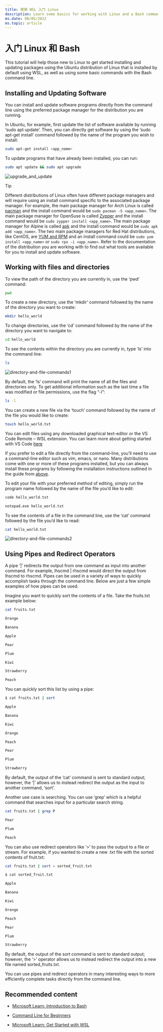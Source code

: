 ```yaml
---
title: 使用 WSL 入门 Linux
description: Learn some basics for working with Linux and a Bash command line using WSL.
ms.date: 08/05/2022
ms.topic: article
---
```


# 入门 Linux 和 Bash

This tutorial will help those new to Linux to get started installing and updating packages using the Ubuntu distribution of Linux that is installed by default using WSL, as well as using some basic commands with the Bash command line.

## Installing and Updating Software

You can install and update software programs directly from the command line using the preferred package manager for the distribution you are running.

In Ubuntu, for example, first update the list of software available by running ‘sudo apt update’. Then, you can directly get software by using the ‘sudo apt-get install’ command followed by the name of the program you wish to install:  

```bash
sudo apt-get install <app_name> 
```

To update programs that have already been installed, you can run:

```bash
sudo apt update && sudo apt upgrade
```
![upgrade_and_update](https://user-images.githubusercontent.com/98557455/183468063-35b00e76-d11a-4260-aa3c-9f8e0dab2e47.gif)

> [!TIP]
> Different distributions of Linux often have different package managers and will require using an install command specific to the associated package manager. For example, the main package manager for Arch Linux is called [pacman](https://wiki.archlinux.org/title/pacman) and the install command would be `sudo pacman -S <app_name>`. The main package manager for OpenSuse is called [Zypper](https://doc.opensuse.org/documentation/leap/archive/42.2/reference/html/book.opensuse.reference/cha.sw_cl.html#sec.zypper) and the install command would be `sudo zypper install <app_name>`. The main package manager for Alpine is called [apk](https://wiki.alpinelinux.org/wiki/Package_management) and the install command would be `sudo apk add <app_name>`. The two main package managers for Red Hat distributions, like CentOS, are [YUM and RPM](https://www.redhat.com/sysadmin/how-manage-packages) and an install command could be `sudo yum install <app_name>` or `sudo rpo -i <app_name>`. Refer to the documentation of the distribution you are working with to find out what tools are available for you to install and update software.

## Working with files and directories

To view the path of the directory you are currently in, use the ‘pwd’ command:

```bash
pwd
```

To create a new directory, use the ‘mkdir’ command followed by the name of the directory you want to create: 

```bash
mkdir hello_world 
```
 

To change directories, use the ‘cd’ command followed by the name of the directory you want to navigate to:

```bash
cd hello_world 
```
 
To see the contents within the directory you are currently in, type ‘ls’ into the command line: 

```bash
ls
```
![directory-and-file-commands1](https://user-images.githubusercontent.com/98557455/183470971-7b188fdd-bb01-44e0-ac17-56f246ffd78e.gif)

By default, the ‘ls’ command will print the name of all the files and directories only. To get additional information such as the last time a file was modified or file permissions, use the flag “-l”:

```bash
ls -l 
```


You can create a new file via the ‘touch’ command followed by the name of the file you would like to create: 

```bash
touch hello_world.txt 
```
You can edit files using any downloaded graphical text-editor or the VS Code Remote – WSL extension. You can learn more about getting started with VS Code [here](/windows/wsl/tutorials/wsl-vscode)

If you prefer to edit a file directly from the command-line, you’ll need to use a command-line editor such as vim, emacs, or nano. Many distributions come with one or more of these programs installed, but you can always install these programs by following the installation instructions outlined in the guide from [above](https://github.com/MicrosoftDocs/WSL/edit/linux-tutorial/WSL/tutorials/linux.md#installing-and-updating-software). 

To edit your file with your preferred method of editing, simply run the program name followed by the name of the file you’d like to edit: 

```bash
code hello_world.txt
```

```bash
notepad.exe hello_world.txt
```

To see the contents of a file in the command line, use the ‘cat’ command followed by the file you’d like to read:

```bash
cat hello_world.txt 
```

![directory-and-file-commands2](https://user-images.githubusercontent.com/98557455/183481394-25bc0b2f-3d6d-465f-8f0b-aa5393f88727.gif)

## Using Pipes and Redirect Operators 

A pipe ‘|’ redirects the output from one command as input into another command. For example, lhscmd | rhscmd would direct the output from lhscmd to rhscmd. Pipes can be used in a variety of ways to quickly accomplish tasks through the command line. Below are just a few simple examples of how pipes can be used. 

Imagine you want to quickly sort the contents of a file. Take the fruits.txt example below:

```bash
cat fruits.txt 

Orange 

Banana 

Apple 

Pear 

Plum 

Kiwi 

Strawberry 

Peach 
```

You can quickly sort this list by using a pipe:

```bash
$ cat fruits.txt | sort 

Apple 

Banana 

Kiwi 

Orange 

Peach 

Pear 

Plum 

Strawberry 
```

By default, the output of the ‘cat’ command is sent to standard output; however, the ‘|’ allows us to instead redirect the output as the input to another command, ‘sort’.

Another use case is searching. You can use ‘grep’ which is a helpful command that searches input for a particular search string.

```bash
cat fruits.txt | grep P 

Pear 

Plum 

Peach 
```

You can also use redirect operators like ‘>’ to pass the output to a file or stream. For example, if you wanted to create a new .txt file with the sorted contents of fruit.txt:

```bash
cat fruits.txt | sort > sorted_fruit.txt 
```

```bash
$ cat sorted_fruit.txt 

Apple 

Banana 

Kiwi 

Orange 

Peach 

Pear 

Plum 

Strawberry 
```

By default, the output of the sort command is sent to standard output; however, the ‘>’ operator allows us to instead redirect the output into a new file named sorted_fruits.txt.

You can use pipes and redirect operators in many interesting ways to more efficiently complete tasks directly from the command line.

## Recommended content

- [Microsoft Learn: Introduction to Bash](/learn/modules/bash-introduction/)

- [Command Line for Beginners](https://ubuntu.com/tutorials/command-line-for-beginners#1-overview)

- [Microsoft Learn: Get Started with WSL](/learn/modules/get-started-with-windows-subsystem-for-linux/)